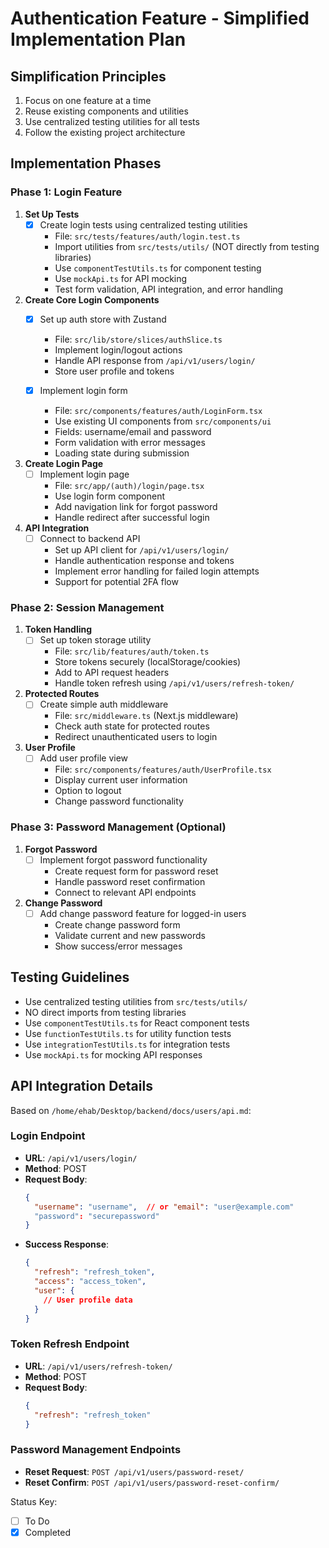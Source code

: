 # Authentication Feature - Simplified Implementation Plan

## Simplification Principles
1. Focus on one feature at a time
2. Reuse existing components and utilities
3. Use centralized testing utilities for all tests
4. Follow the existing project architecture

## Implementation Phases

### Phase 1: Login Feature
1. **Set Up Tests**
   - [x] Create login tests using centralized testing utilities
     - File: `src/tests/features/auth/login.test.ts`
     - Import utilities from `src/tests/utils/` (NOT directly from testing libraries)
     - Use `componentTestUtils.ts` for component testing
     - Use `mockApi.ts` for API mocking
     - Test form validation, API integration, and error handling

2. **Create Core Login Components**
   - [x] Set up auth store with Zustand
     - File: `src/lib/store/slices/authSlice.ts`
     - Implement login/logout actions
     - Handle API response from `/api/v1/users/login/`
     - Store user profile and tokens
   
   - [x] Implement login form
     - File: `src/components/features/auth/LoginForm.tsx`
     - Use existing UI components from `src/components/ui`
     - Fields: username/email and password
     - Form validation with error messages
     - Loading state during submission

3. **Create Login Page**
   - [ ] Implement login page
     - File: `src/app/(auth)/login/page.tsx`
     - Use login form component
     - Add navigation link for forgot password
     - Handle redirect after successful login

4. **API Integration**
   - [ ] Connect to backend API
     - Set up API client for `/api/v1/users/login/`
     - Handle authentication response and tokens
     - Implement error handling for failed login attempts
     - Support for potential 2FA flow

### Phase 2: Session Management
1. **Token Handling**
   - [ ] Set up token storage utility
     - File: `src/lib/features/auth/token.ts`
     - Store tokens securely (localStorage/cookies)
     - Add to API request headers
     - Handle token refresh using `/api/v1/users/refresh-token/`

2. **Protected Routes**
   - [ ] Create simple auth middleware
     - File: `src/middleware.ts` (Next.js middleware)
     - Check auth state for protected routes
     - Redirect unauthenticated users to login

3. **User Profile**
   - [ ] Add user profile view
     - File: `src/components/features/auth/UserProfile.tsx`
     - Display current user information
     - Option to logout
     - Change password functionality

### Phase 3: Password Management (Optional)
1. **Forgot Password**
   - [ ] Implement forgot password functionality
     - Create request form for password reset
     - Handle password reset confirmation
     - Connect to relevant API endpoints

2. **Change Password**
   - [ ] Add change password feature for logged-in users
     - Create change password form
     - Validate current and new passwords
     - Show success/error messages

## Testing Guidelines
- Use centralized testing utilities from `src/tests/utils/`
- NO direct imports from testing libraries
- Use `componentTestUtils.ts` for React component tests
- Use `functionTestUtils.ts` for utility function tests
- Use `integrationTestUtils.ts` for integration tests
- Use `mockApi.ts` for mocking API responses

## API Integration Details
Based on `/home/ehab/Desktop/backend/docs/users/api.md`:

### Login Endpoint
- **URL**: `/api/v1/users/login/`
- **Method**: POST
- **Request Body**:
  ```json
  {
    "username": "username",  // or "email": "user@example.com"
    "password": "securepassword"
  }
  ```
- **Success Response**:
  ```json
  {
    "refresh": "refresh_token",
    "access": "access_token",
    "user": {
      // User profile data
    }
  }
  ```

### Token Refresh Endpoint
- **URL**: `/api/v1/users/refresh-token/`
- **Method**: POST
- **Request Body**:
  ```json
  {
    "refresh": "refresh_token"
  }
  ```

### Password Management Endpoints
- **Reset Request**: `POST /api/v1/users/password-reset/`
- **Reset Confirm**: `POST /api/v1/users/password-reset-confirm/`

Status Key:
- [ ] To Do
- [x] Completed 